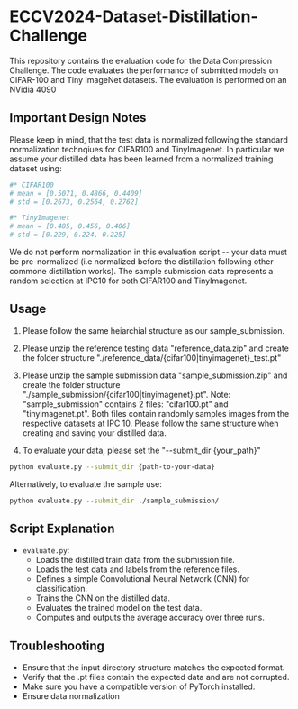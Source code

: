 # ECCV2024-Dataset-Distillation-Challenge

This repository contains the evaluation code for the Data Compression Challenge. The code evaluates the performance of submitted models on CIFAR-100 and Tiny ImageNet datasets. The evaluation is performed on an NVidia 4090

## Important Design Notes

Please keep in mind, that the test data is normalized following the standard normalization technqiues for CIFAR100 and TinyImagenet. In particular we assume your distilled data has been learned from a normalized training dataset using:

```python
#* CIFAR100
# mean = [0.5071, 0.4866, 0.4409]
# std = [0.2673, 0.2564, 0.2762]

#* TinyImagenet
# mean = [0.485, 0.456, 0.406]
# std = [0.229, 0.224, 0.225]

```

We do not perform normalization in this evaluation script -- your data must be pre-normalized (i.e normalized before the distillation following other commone distillation works). The sample submission data represents a random selection at IPC10 for both CIFAR100 and TinyImagenet.


## Usage

1. Please follow the same heiarchial structure as our sample_submission.

2. Please unzip the reference testing data "reference_data.zip" and create the folder structure "./reference_data/{cifar100|tinyimagenet}_test.pt"

3. Please unzip the sample submission data "sample_submission.zip" and create the folder structure "./sample_submission/{cifar100|tinyimagenet}.pt". Note: "sample_submission" contains 2 files: "cifar100.pt" and "tinyimagenet.pt". Both files contain randomly samples images from the respective datasets at IPC 10. Please follow the same structure when creating and saving your distilled data. 

3. To evaluate your data, please set the "--submit_dir {your_path}"
```bash
python evaluate.py --submit_dir {path-to-your-data}
```

Alternatively, to evaluate the sample use:

```bash
python evaluate.py --submit_dir ./sample_submission/
```


## Script Explanation
- `evaluate.py`:
    - Loads the distilled train data from the submission file.
    - Loads the test data and labels from the reference files.
    - Defines a simple Convolutional Neural Network (CNN) for classification.
    - Trains the CNN on the distilled data.
    - Evaluates the trained model on the test data.
    - Computes and outputs the average accuracy over three runs.
 


## Troubleshooting
- Ensure that the input directory structure matches the expected format.
- Verify that the .pt files contain the expected data and are not corrupted.
- Make sure you have a compatible version of PyTorch installed.
- Ensure data normalization